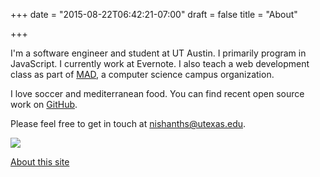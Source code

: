 +++
date = "2015-08-22T06:42:21-07:00"
draft = false
title = "About"

+++

I'm a software engineer and student at UT Austin. I primarily program in JavaScript. I currently work at Evernote. I also teach a web development class as part of <a href="//cs.utexas.edu/users/mad">MAD</a>, a computer science campus organization.

I love soccer and mediterranean food. You can find recent open source work on <a target="_blank" href="//github.com/nishanths">GitHub</a>.

Please feel free to get in touch at <a href="mailto:nishanths@utexas.edu">nishanths@utexas.edu</a>.

<img src="//placehold.it/1000x1000" class="profile">

<br />

<a href="colophon/">About this site</a>
